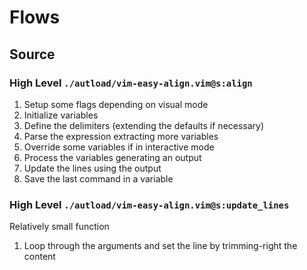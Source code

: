 # Flows

## Source

### High Level `./autload/vim-easy-align.vim@s:align`

1. Setup some flags depending on visual mode
1. Initialize variables
1. Define the delimiters (extending the defaults if necessary)
1. Parse the expression extracting more variables
1. Override some variables if in interactive mode
1. Process the variables generating an output
1. Update the lines using the output
1. Save the last command in a variable

### High Level `./autload/vim-easy-align.vim@s:update_lines`

Relatively small function

1. Loop through the arguments and set the line by trimming-right the content
